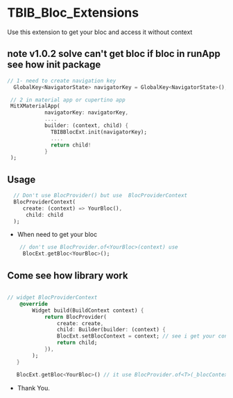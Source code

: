 # TBIB_Bloc_Extensions

Use this extension to get your bloc and access it without context

## note v1.0.2 solve can't get bloc if bloc in runApp see how init package

```dart
// 1- need to create navigation key 
  GlobalKey<NavigatorState> navigatorKey = GlobalKey<NavigatorState>();

 // 2 in material app or cupertino app
 MitXMaterialApp(
            navigatorKey: navigatorKey,
            ....
            builder: (context, child) {
              TBIBBlocExt.init(navigatorKey);
              ....
              return child!
            }
 );
```

## Usage

```dart
  // Don't use BlocProvider() but use  BlocProviderContext
  BlocProviderContext(
     create: (context) => YourBloc(),
      child: child
  );

```

- When need to get your bloc

```dart
    // don't use BlocProvider.of<YourBloc>(context) use
     BlocExt.getBloc<YourBloc>();

```

## Come see how library work

```dart

// widget BlocProviderContext
    @override
        Widget build(BuildContext context) {
            return BlocProvider(
                create: create,
                child: Builder(builder: (context) {
                BlocExt.setBlocContext = context; // see i get your context and send it to static variable
                return child;
            }),
        );
   }

   BlocExt.getBloc<YourBloc>() // it use BlocProvider.of<T>(_blocContext)

```

- Thank You.
